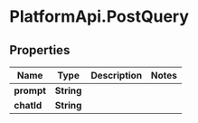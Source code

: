 # PlatformApi.PostQuery

## Properties

Name | Type | Description | Notes
------------ | ------------- | ------------- | -------------
**prompt** | **String** |  |
**chatId** | **String** |  |
